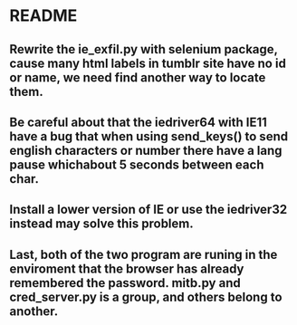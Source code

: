 README
====
Rewrite the ie_exfil.py with selenium package, cause many html labels in tumblr site have no id or name, we need find another way to locate them.
-----
Be careful about that the iedriver64 with IE11 have a bug that when using send_keys()  to send english characters or number there have a lang pause whichabout 5 seconds between each char.
-----
Install a lower version of IE or use the iedriver32 instead may solve this problem.
----
Last, both of the two program are runing in the enviroment that the browser has already remembered the password. mitb.py and cred_server.py is a group, and others belong to another.
-----
